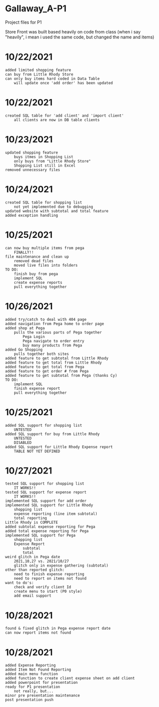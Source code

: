 # Gallaway_A-P1
Project files for P1

Store Front was built based heavily on code from class
(when i say "heavily", i mean i used the same code, but changed the name and items)
 
# 10/22/2021
    added limited shopping feature
    can buy from Little Rhody Store
    can only buy items hard coded in Data Table
        will update once 'add order' has been updated

# 10/22/2021
    created SQL table for 'add client' and 'import client'
        all clients are now in DB table clients

# 10/23/2021
    updated shopping feature
        buys itmes in Shopping List
        only buys from "Little Rhody Store"
        Shopping List still in Excel
    removed unnecessary files

# 10/24/2021
    created SQL table for shopping list
        not yet implemented due to debugging
    updated website with subtotal and total feature
    added exception handling

# 10/25/2021
    can now buy multiple items from pega
        FINALLY!!
    file maintenance and clean up
        removed dead files
        moved live files into folders
    TO DO:
        finish buy from pega
        implement SQL
        create expense reports
        pull everything together

# 10/26/2021
    added try/catch to deal with 404 page
    added navigation from Pega home to order page
    added shop at Pega
        pulls the various parts of Pega together
            Pega Login
            Pega navigate to order entry
            buy many products from Pega
    added Go Shopping
        pulls together both sites
    added feature to get subtotal from Little Rhody
    added feature to get total from Little Rhody
    added feature to get total from Pega
    added feature to get order # from Pega
    added feature to get subtotal from Pega (thanks Cy)
    TO DO:
        implement SQL
        finish expense report
        pull everything together

# 10/25/2021
    added SQL support for shopping list
        UNTESTED
    added SQL support for buy from Little Rhody
        UNTESTED
        DISABLED
    added SQL support for Little Rhody Expense report
        TABLE NOT YET DEFINED

# 10/27/2021
    tested SQL support for shopping list
        IT WORKS!!
    tested SQL support for expense report
        IT WORKS!!
    implemented SQL support for add order
    implemented SQL support for Little Rhody
        shopping list
        expense reporting (line item subtotal)
        total reporting
    Little Rhody is COMPLETE
    added subtotal expense reporting for Pega
    added total expense reporting for Pega
    implemented SQL support for Pega
        shopping list
        Expense Report
            subtotal
            total
    weird glitch in Pega date
        2021,10,27 vs. 2021/10/27
        glitch only in expense gathering (subtotal)
    other than reported glitch:
        need to finish expense reporting
        need to report on items not found
    want to do's:
        check and verify client Id
        create menu to start (P0 style)
        add email support

# 10/28/2021
    found & fixed glitch in Pega expense report date
    can now report items not found

# 10/28/2021
    added Expense Reporting
    added Item Not Found Reporting
    added main menu function
    added function to create client expense sheet on add client
    added powerpoint for presentation
    ready for P1 presentation
        not really, but...
    minor pre presentation maintenance
    post presentation push
    
    


    




